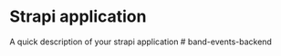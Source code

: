 # Strapi application

A quick description of your strapi application
#   b a n d - e v e n t s - b a c k e n d  
 